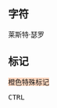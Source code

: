 ## 字符

莱斯特·瑟罗

## 标记

<span style="background:rgba(255, 183, 139, 0.55)">橙色特殊标记</span>

<kbd>CTRL</kbd>

